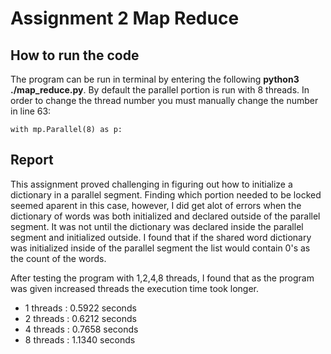   Assignment 2 Map Reduce
 =========================
 
 ## How to run the code
 
The program can be run in terminal by entering the following **python3 ./map_reduce.py**. By default the parallel portion is run with 8 threads. In order to change the thread number you must manually change the number in line 63:

    with mp.Parallel(8) as p:
    
## Report

This assignment proved challenging in figuring out how to initialize a dictionary in a parallel segment. Finding which portion needed to be locked seemed aparent in this case, however, I did get alot of errors when the dictionary of words was both initialized and declared outside of the parallel segment. It was not until the dictionary was declared inside the parallel segment and initialized outside. I found that if the shared word dictionary was initialized inside of the parallel segment the list would contain 0's as the count of the words.

After testing the program with 1,2,4,8 threads, I found that as the program was given increased threads the execution time took longer.

- 1 threads : 0.5922 seconds
- 2 threads : 0.6212 seconds
- 4 threads : 0.7658 seconds
- 8 threads : 1.1340 seconds

